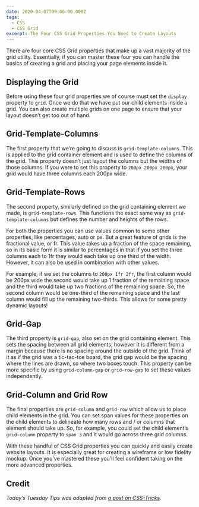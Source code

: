 ```yaml
---
date: 2020-04-07T09:00:00.000Z
tags:
  - CSS
  - CSS Grid
excerpt: The Four CSS Grid Properties You Need to Create Layouts
---
```


There are four core CSS Grid properties that make up a vast majority of the grid utility. Essentially, if you can master these four you can handle the basics of creating a grid and placing your page elements inside it.

## Displaying the Grid

Before using these four grid properties we of course must set the `display` property to `grid`. Once we do that we have put our child elements inside a grid. You can also create multiple grids on one page to ensure that your layout doesn’t get too out of hand.

## Grid-Template-Columns

The first property that we’re going to discuss is `grid-template-columns`. This is applied to the grid container element and is used to define the columns of the grid. This property doesn’t just layout the columns but the widths of those columns. If you were to set this property to `200px 200px 200px`, your grid would have three columns each 200px wide.

## Grid-Template-Rows

The second property, similarly defined on the grid containing element we made, is `grid-template-rows`. This functions the exact same way as `grid-template-columns` but defines the number and heights of the rows.

For both the properties you can use values common to some other properties, like percentages, auto or px. But a great feature of grids is the fractional value, or fr. This value takes up a fraction of the space remaining, so in its basic form it is similar to percentages in that if you set the three columns each to 1fr they would each take up one third of the width. However, it can also be used in combination with other values.

For example, if we set the columns to `200px 1fr 2fr`, the first column would be 200px wide the second would take up 1 fraction of the remaining space and the third would take up two fractions of the remaining space. So, the second column would be one-third of the remaining space and the last column would fill up the remaining two-thirds. This allows for some pretty dynamic layouts!

## Grid-Gap

The third property is `grid-gap`, also set on the grid containing element. This sets the spacing between all grid elements, however it is different from a margin because there is no spacing around the outside of the grid. Think of it as if the grid was a tic-tac-toe board, the grid gap would be the spacing where the lines are drawn, so where two boxes touch. This property can be more specific by using `grid-column-gap` or `grid-row-gap` to set these values independently.

## Grid-Column and Grid Row

The final properties are `grid-column` and `grid-row` which allow us to place child elements in the grid. You can set span values for these properties on the child elements to delineate how many rows and / or columns that element should take up. So, for example, you could set the child element’s `grid-column` property to `span 3` and it would go across three grid columns.

With these handful of CSS Grid properties you can quickly and easily create website layouts. It is especially great for creating a wireframe or low fidelity mockup. Once you’ve mastered these you’ll feel confident taking on the more advanced properties.

## Credit

_Today’s Tuesday Tips was adapted from [a post on CSS-Tricks](https://css-tricks.com/4-css-grid-properties-and-one-value-for-most-of-your-layout-needs/)._
